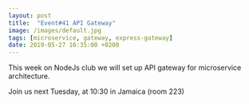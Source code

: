 ```yaml
---
layout: post
title:  "Event#41 API Gateway"
image: /images/default.jpg
tags: [microservice, gateway, express-gateway]
date: 2019-05-27 16:35:00 +0200
---
```


This week on NodeJs club we will set up API gateway for microservice architecture.[]()

Join us next Tuesday, at 10:30 in Jamaica (room 223)

